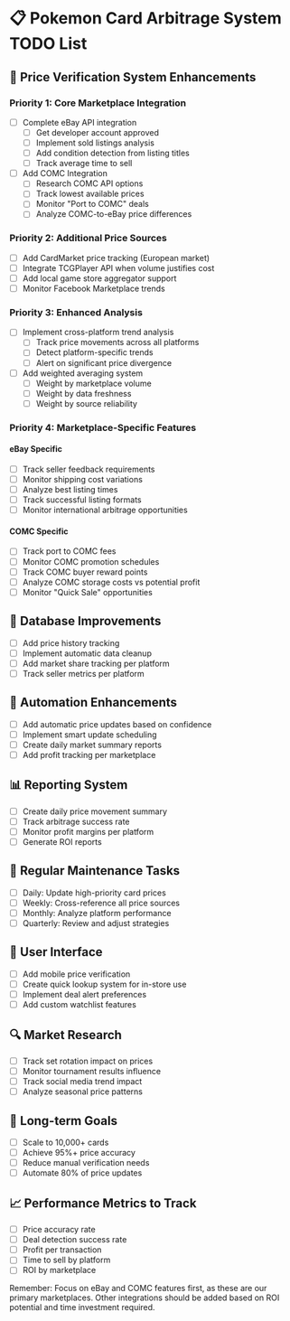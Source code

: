 # 📋 Pokemon Card Arbitrage System TODO List

## 🎯 Price Verification System Enhancements

### Priority 1: Core Marketplace Integration
- [ ] Complete eBay API integration
  - [ ] Get developer account approved
  - [ ] Implement sold listings analysis
  - [ ] Add condition detection from listing titles
  - [ ] Track average time to sell

- [ ] Add COMC Integration
  - [ ] Research COMC API options
  - [ ] Track lowest available prices
  - [ ] Monitor "Port to COMC" deals
  - [ ] Analyze COMC-to-eBay price differences

### Priority 2: Additional Price Sources
- [ ] Add CardMarket price tracking (European market)
- [ ] Integrate TCGPlayer API when volume justifies cost
- [ ] Add local game store aggregator support
- [ ] Monitor Facebook Marketplace trends

### Priority 3: Enhanced Analysis
- [ ] Implement cross-platform trend analysis
  - [ ] Track price movements across all platforms
  - [ ] Detect platform-specific trends
  - [ ] Alert on significant price divergence

- [ ] Add weighted averaging system
  - [ ] Weight by marketplace volume
  - [ ] Weight by data freshness
  - [ ] Weight by source reliability

### Priority 4: Marketplace-Specific Features

#### eBay Specific
- [ ] Track seller feedback requirements
- [ ] Monitor shipping cost variations
- [ ] Analyze best listing times
- [ ] Track successful listing formats
- [ ] Monitor international arbitrage opportunities

#### COMC Specific
- [ ] Track port to COMC fees
- [ ] Monitor COMC promotion schedules
- [ ] Track COMC buyer reward points
- [ ] Analyze COMC storage costs vs potential profit
- [ ] Monitor "Quick Sale" opportunities

## 💾 Database Improvements
- [ ] Add price history tracking
- [ ] Implement automatic data cleanup
- [ ] Add market share tracking per platform
- [ ] Track seller metrics per platform

## 🤖 Automation Enhancements
- [ ] Add automatic price updates based on confidence
- [ ] Implement smart update scheduling
- [ ] Create daily market summary reports
- [ ] Add profit tracking per marketplace

## 📊 Reporting System
- [ ] Create daily price movement summary
- [ ] Track arbitrage success rate
- [ ] Monitor profit margins per platform
- [ ] Generate ROI reports

## 🔄 Regular Maintenance Tasks
- [ ] Daily: Update high-priority card prices
- [ ] Weekly: Cross-reference all price sources
- [ ] Monthly: Analyze platform performance
- [ ] Quarterly: Review and adjust strategies

## 📱 User Interface
- [ ] Add mobile price verification
- [ ] Create quick lookup system for in-store use
- [ ] Implement deal alert preferences
- [ ] Add custom watchlist features

## 🔍 Market Research
- [ ] Track set rotation impact on prices
- [ ] Monitor tournament results influence
- [ ] Track social media trend impact
- [ ] Analyze seasonal price patterns

## 🎯 Long-term Goals
- [ ] Scale to 10,000+ cards
- [ ] Achieve 95%+ price accuracy
- [ ] Reduce manual verification needs
- [ ] Automate 80% of price updates

## 📈 Performance Metrics to Track
- [ ] Price accuracy rate
- [ ] Deal detection success rate
- [ ] Profit per transaction
- [ ] Time to sell by platform
- [ ] ROI by marketplace

Remember: Focus on eBay and COMC features first, as these are our primary marketplaces. Other integrations should be added based on ROI potential and time investment required.

